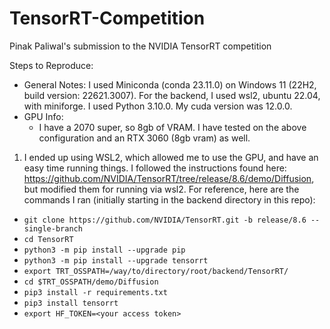 # TensorRT-Competition
Pinak Paliwal's submission to the NVIDIA TensorRT competition


Steps to Reproduce:
- General Notes: I used Miniconda (conda 23.11.0) on Windows 11 (22H2, build version: 22621.3007). For the backend, I used wsl2, ubuntu 22.04, with miniforge. I used Python 3.10.0. My cuda version was 12.0.0.
- GPU Info:
    - I have a 2070 super, so 8gb of VRAM. I have tested on the above configuration and an RTX 3060 (8gb vram) as well.
1. I ended up using  WSL2, which allowed me to use the GPU, and have an easy time running things. I followed the instructions found here: https://github.com/NVIDIA/TensorRT/tree/release/8.6/demo/Diffusion, but modified them for running via wsl2. For reference, here are the commands I ran (initially starting in the backend directory in this repo):
- `git clone https://github.com/NVIDIA/TensorRT.git -b release/8.6 --single-branch`
- `cd TensorRT`
- `python3 -m pip install --upgrade pip`
- `python3 -m pip install --upgrade tensorrt`
- `export TRT_OSSPATH=/way/to/directory/root/backend/TensorRT/`
- `cd $TRT_OSSPATH/demo/Diffusion`
- `pip3 install -r requirements.txt`
- `pip3 install tensorrt`
- `export HF_TOKEN=<your access token>`
